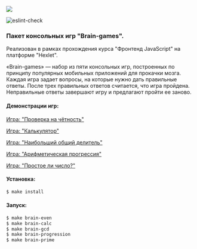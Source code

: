 
<a href="https://codeclimate.com/github/TIBET7/frontend-project-lvl1/maintainability"><img src="https://api.codeclimate.com/v1/badges/f58a88488d8957a6b4b4/maintainability" /></a>

![eslint-check](https://github.com/TIBET7/frontend-project-lvl1/workflows/eslint-check/badge.svg)

### Пакет консольных игр "Brain-games".
Реализован в рамках прохождения курса "Фронтенд JavaScript" на платформе "Hexlet".

«Brain-games» — набор из пяти консольных игр, построенных по принципу популярных мобильных приложений для прокачки мозга. Каждая игра задает вопросы, на которые нужно дать правильные ответы. После трех правильных ответов считается, что игра пройдена. Неправильные ответы завершают игру и предлагают пройти ее заново. 

#### Демонстрации игр:

<a href = "https://asciinema.org/a/fbob3Ba85OrPZqzUJLHKNzRPA">Игра: "Проверка на чётность"</a>

<a href = "https://asciinema.org/a/6TN2T3htCXaCA3RDDtXgw0b5B">Игра: "Калькулятор"</a>

<a href = "https://asciinema.org/a/L3HodSSdpAUsmgMxFGPgA980G">Игра: "Наибольший общий делитель"</a>

<a href = "https://asciinema.org/a/TdX27DsqAhwwcJZhqAws92zLl">Игра: "Арифметическая прогрессия"</a>

<a href = "https://asciinema.org/a/pHZPogiwEECTjmIJUQIOCl7rt">Игра: "Простое ли число?"</a>

#### Установка:

```sh
$ make install
```
#### Запуск:

```sh
$ make brain-even
$ make brain-calc
$ make brain-gcd
$ make brain-progression
$ make brain-prime
```
